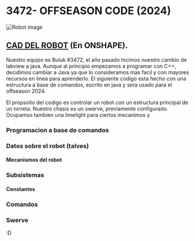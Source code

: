 # 3472- OFFSEASON CODE (2024)
![Robot image](/RobotImage.png)

## [CAD DEL ROBOT](https://cad.onshape.com/documents/c4e9f78261991bb2242b2567/w/02b99510d502362af15c3a0c/e/b0ff74e8066bd57f47d50dfd)  (En ONSHAPE).

Nuestro equipo es Buluk #3472, el año pasado hicimos nuestro cambio de labview a java. Aunque al principio empezamos a programar con C++, decidimos cambiar a Java ya que lo consideramos mas facil y con mayores recursos en linea para aprenderlo. 
El siguiente codigo esta hecho con una estructura a base de comandos, escrito en java y sera usado para el offseason 2024. 

El propsoito del codigo es controlar un robot con un estructura principal de un torreta. Nuestro chasis es un swerve, previamente configurado. Ocupamso tambien una limelight para ciertos mecanimos y 

### Programacion a base de comandos

### Datos sobre el robot (talves)
#### Mecanismos del robot 


### Subsistemas 
#### Constantes

### Comandos


### Swerve

:D
